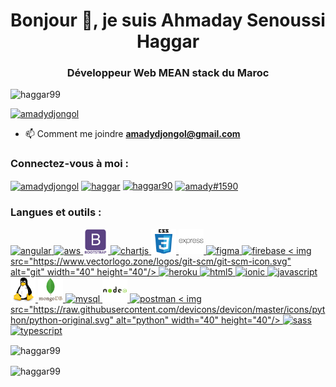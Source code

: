 <h1 align="center">Bonjour 👋, je suis Ahmaday Senoussi Haggar</h1>
<h3 align="center">Développeur Web MEAN stack du Maroc</h3>

<p align="left"> <img src ="https://komarev.com/ghpvc/?username=haggar99&label=Profile%20views&color=0e75b6&style=flat" alt="haggar99" /> </p>

<p align="left"> <a href="https ://twitter.com/amadydjongol" target="blank"><img src="https://img.shields.io/twitter/follow/amadydjongol?logo=twitter&style=for-the-badge" alt="amadydjongol " /></a> </p>

- 📫 Comment me joindre **amadydjongol@gmail.com**

<h3 align="left">Connectez-vous à moi :</h3>
<p align="left">
<a href="https://twitter.com/amadydjongol" target="blank"><img align="center" src="https://raw.githubusercontent.com/rahuldkjain/github-profile-readme-generator /master/src/images/icons/Social/twitter.svg" alt="amadydjongol" height="30" width="40" /></a>
<a href="https://stackoverflow.com/users /haggar" target="blank"><img align="center" src="https://raw.githubusercontent.com/rahuldkjain/github-profile-readme-generator/master/src/images/icons/Social/stack -overflow.svg" alt="haggar" height="30" width="40" /></a>
<a href="https://instagram.com/haggar90" target="blank"><img align ="centre" src="https://raw.githubusercontent.com/rahuldkjain/github-profile-readme-generator/master/src/images/icons/Social/instagram.svg" alt="haggar90" height="30" width="40" /></a>
<a href="https://discord.gg/amady#1590" target="blank"><img align="center" src="https://raw.githubusercontent.com/rahuldkjain/github-profile-readme -generator/master/src/images/icons/Social/discord.svg" alt="amady#1590" height="30" width="40" /></a>
</p>

<h3 align="left ">Langues et outils :</h3>
<p align="left"> <a href="https://angular.io" target="_blank"> <img src="https://angular.io/assets/images/logos/angular/angular. svg" alt="angular" width="40" height="40"/> </a> <a href="https://aws.amazon.com" target="_blank"> <img src="https ://raw.githubusercontent.com/devicons/devicon/master/icons/amazonwebservices/amazonwebservices-original-wordmark.svg" alt="aws" width="40" height="40"/> </a> <a href="https://getbootstrap.com" target="_blank"> <img src="https://raw.githubusercontent.com/devicons/devicon/master/icons/bootstrap/bootstrap-plain-wordmark.svg" alt="bootstrap" width="40" height="40"/> </a> <a href="https://www.chartjs.org" target="_blank"> <img src="https ://www.chartjs.org/media/logo-title.svg" alt="chartjs" width="40" height="40"/> </a> <a href="https://www.w3schools .com/css/" target="_blank"> <img src="https://raw.githubusercontent.com/devicons/devicon/master/icons/css3/css3-original-wordmark.svg" alt="css3" width="40" height="40"/> </a> <a href="https://expressjs.com" target="_blank"> <img src="https://raw.githubusercontent.com/devicons/devicon/master/icons/express/express-original-wordmark.svg" alt="express" width="40" height="40"/> </a> <a href="https:// www.figma.com/" target="_blank"> <img src="https://www.vectorlogo.zone/logos/figma/figma-icon.svg" alt="figma" width="40" height= "40"/> </a> <a href="https://firebase.google.com/" target="_blank"> <img src="https://www.vectorlogo.zone/logos/firebase/ firebase-icon.svg" alt="firebase" width="40" height="40"/> </a> <a href="https://git-scm.com/" target="_blank"> < img src="https://www.vectorlogo.zone/logos/git-scm/git-scm-icon.svg" alt="git" width="40" height="40"/> </a> <a href="https://heroku. com" target="_blank"> <img src="https://www.vectorlogo.zone/logos/heroku/heroku-icon.svg" alt="heroku" width="40" height="40"/> </a> <a href="https://www.w3.org/html/" target="_blank"> <img src="https://raw.githubusercontent.com/devicons/devicon/master/icons /html5/html5-original-wordmark.svg" alt="html5" width="40" height="40"/> </a> <a href="https://ionicframework.com" target="_blank" > <img src="https ://upload.wikimedia.org/wikipedia/commons/d/d1/Ionic_Logo.svg" alt="ionic" width="40" height="40"/> </a> <a href="https:// developer.mozilla.org/en-US/docs/Web/JavaScript" target="_blank"> <img src="https://raw.githubusercontent.com/devicons/devicon/master/icons/javascript/javascript-original .svg" alt="javascript" width="40" height="40"/> </a> <a href="https://www.linux.org/" target="_blank"> <img src= "https://raw.githubusercontent.com/devicons/devicon/master/icons/linux/linux-original.svg" alt="linux" width="40" height="40"/> </a> <a href="https ://www.mongodb.com/" target="_blank"> <img src="https://raw.githubusercontent.com/devicons/devicon/master/icons/mongodb/mongodb-original-wordmark.svg" alt= "mongodb" width="40" height="40"/> </a> <a href="https://www.mysql.com/" target="_blank"> <img src="https:// raw.githubusercontent.com/devicons/devicon/master/icons/mysql/mysql-original-wordmark.svg" alt="mysql" width="40" height="40"/> </a> <a href=" https://nodejs.org" target="_blank"> <img src="https://raw.githubusercontent.com/devicons/devicon/master/icons/nodejs/nodejs-original-wordmark.svg" alt=" nodejs" largeur="40" height="40"/> </a> <a href="https://postman.com" target="_blank"> <img src="https://www.vectorlogo.zone/logos/getpostman /getpostman-icon.svg" alt="postman" width="40" height="40"/> </a> <a href="https://www.python.org" target="_blank"> < img src="https://raw.githubusercontent.com/devicons/devicon/master/icons/python/python-original.svg" alt="python" width="40" height="40"/> </a > <a href="https://sass-lang.com" target="_blank"> <img src="https://raw.githubusercontent.com/devicons/devicon/master/icons/sass/sass-original .svg"alt="sass" width="40" height="40"/> </a> <a href="https://www.typescriptlang.org/" target="_blank"> <img src="https : //raw.githubusercontent.com/devicons/devicon/master/icons/typescript/typescript-original.svg" alt="typescript" width="40" height="40"/> </a> </p></p></p>

<p><img align="center" src="https://github-readme-stats.vercel.app/api/top-langs?username=haggar99&show_icons=true&locale=en&layout=compact" alt="haggar99" /> </p>

<p><img align="center" src="https://github-readme-streak-stats.herokuapp.com/?user=haggar99&" alt="haggar99" /></p>
